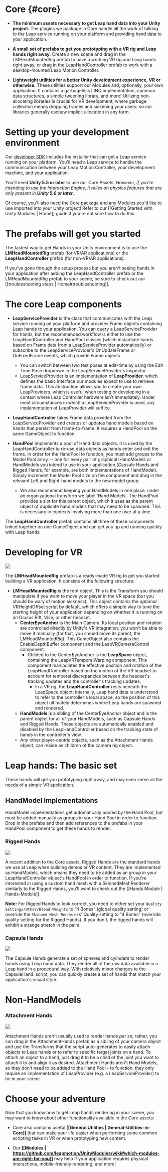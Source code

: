 # Core {#core}

- **The minimum assets necessary to get Leap hand data into your Unity project.**
  The plugins we package in Core handle all the work of talking to the Leap service running on your platform and providing hand data to your application.

- **A small set of prefabs to get you prototyping with a VR rig and Leap hands right away.**
  Create a new scene and drag in the LMHeadMountedRig prefab to have a working VR rig and Leap hands right away, or drag in the LeapHandController prefab to work with a desktop-mounted Leap Motion Controller.

- **Lightweight utilities for a better Unity development experience, VR or otherwise.**
  These utilities support our Modules and, optionally, your own application: It contains a garbageless LINQ implementation, common data structures, a simple tweening library, and more! Utilizing non-allocating libraries is crucial for VR development, where garbage collection means dropping frames and sickening your users; so our libraries generally eschew implicit allocation in any form.

# Setting up your development environment

Our [developer SDK][devsdk] includes the installer that can get a Leap service running on your platform. You'll need a Leap service to handle the communication between your Leap Motion Controller, your development machine, and your application.

You'll need **Unity 5.5 or later** to use our Core Assets. _However, if you're intending to use the Interaction Engine, it relies on physics features that are only present in **Unity 5.6 or later**._

Of course, you'll also need the Core package and any Modules you'd like to use imported into your Unity project! Refer to our [[Getting Started with Unity Modules | Home]] guide if you're not sure how to do this.

# The prefabs will get you started

The fastest way to get Hands in your Unity environment is to use the **LMHeadMountedRig** prefab (for VR/AR applications) or the **LeapHandController** prefab (for non-VR/AR applications).

If you've gone through the setup process but you aren't seeing hands in your application after adding the LeapHandController prefab or the LMHeadMountedRig prefab to your scene, be sure to check out our [[troubleshooting steps | Home#troubleshooting]].

# The core Leap components

- **LeapServiceProvider** is the class that communicates with the Leap service running on your platform and provides Frame objects containing Leap hands to your application. You can query a LeapServiceProvider for hands, but the recommended workflow is either to use the LeapHandController and HandPool classes (which instantiate hands based on Frame data from a LeapServiceProvider automatically) or subscribe to the LeapServiceProvider's OnUpdateFrame or OnFixedFrame events, which provide Frame objects.
  - You can switch between two test poses at edit-time by using the Edit Time Pose dropdown in the LeapServiceProvider's inspector.
  - LeapServiceProvider is an implementation of **LeapProvider**, which defines the basic interface our modules expect to use to retrieve frame data. This abstraction allows you to create your own LeapProviders, which is useful when testing or developing in a context where Leap Controller hardware isn't immediately. Under most circumstances in which a LeapServiceProvider is used, any implementation of LeapProvider will suffice.

- **LeapHandController** takes Frame data provided from the LeapServiceProvider and creates or updates hand models based on hands that persist from frame-to-frame. It requires a HandPool on the same GameObject to function.

- **HandPool** implements a pool of Hand data objects. It is used by the LeapHandController to re-use data objects as hands enter and exit the frame. In order for the HandPool to function, you must add groups to the Model Pool array -- one for every pair of graphical IHandModels or HandModels you intend to use in your application (Capsule Hands and Rigged Hands, for example, are both implementations of HandModel). Simply increment the Model Pool size on the component and drag in the relevant Left and Right-hand models to the new model group.
  - We also recommend keeping your HandModels in one place, under an organizational transform we label 'Hand Models'. The HandPool provides a slot for this parent object, which it uses as the parent object of duplicate hand models that may need to be spawned. This is necessary in contexts involving more than one user at a time.

The **LeapHandController** prefab contains all three of these components linked together on one GameObject and can get you up and running quickly with Leap hands.

# Developing for VR

![][BasicVRRig]

The **LMHeadMountedRig** prefab is a ready-made VR rig to get you started building a VR application. It consists of the following structure:

- **LMHeadMountedRig** is the root object. This is the Transform you should manipulate if you want to move your player in the VR space (but you should be wary of motion sickness). This object contains the _optional_ VRHeightOffset script by default, which offers a simple way to tune the starting height of your application depending on whether it is running on an Oculus Rift, Vive, or other headset.
  - **CenterEyeAnchor** is the Main Camera. Its local position and rotation are controlled directly by Unity's VR integration; you won't be able to move it manually (for that, you should move its parent, the LMHeadMountedRig). This GameObject also contains the EnableDepthBuffer component and the LeapVRCameraControl component.
    - Childed to the CenterEyeAnchor is the **LeapSpace** object, containing the LeapVRTemporalWarping component. This component manipulates the effective position and rotation of the LeapHandController based on the motion of the VR headset to account for temporal discrepancies between the headset's tracking updates and the controller's tracking updates.
      - In a VR rig, the **LeapHandController** rests beneath the LeapSpace object; internally, Leap hand data is understood to refer to the controller's local space, so the position of this object ultimately determines where Leap hands are spawned and rendered.
  - **HandModels** is a sibling of the CenterEyeAnchor object and is the parent object for all of your HandModels, such as Capsule Hands and Rigged Hands. These objects are automatically enabled and disabled by the LeapHandController based on the tracking state of hands in the controller's view.
  - Any other player-centric objects, such as the Attachment Hands object, can reside as children of the camera rig object.

# Leap hands: The basic set

These hands will get you prototyping right away, and may even serve all the needs of a simple VR application.

## HandModel Implementations

HandModel implementations get automatically pooled by the Hand Pool, but must be added manually as groups in your Hand Pool in order to function. Drop in the prefabs and then add references to the prefabs in your HandPool component to get these hands to render.

### Rigged Hands

![][RiggedHands]

A recent addition to the Core assets, Rigged Hands are the standard hands we use at Leap when building demos or VR content. They are implemented as HandModels, which means they need to be added as an group in your LeapHandController object's HandPool in order to function. If you're interested in using a custom hand mesh with a SkinnedMeshRenderer similarly to the Rigged Hands, you'll want to check out the [[Hands Module | Hands-Module]].

**Note:** For Rigged Hands to look correct, you need to either set your `Quality Settings/Other/Blend Weights` to "4 Bones" (global quality setting) or override the `Skinned Mesh Renderer`s' Quality setting to "4 Bones" (override quality setting for the Rigged Hands). If you don't, the rigged hands will exhibit a strange stretch in the palm.

### Capsule Hands

![][CapsuleHands] 

The Capsule Hands generate a set of spheres and cylinders to render hands using Leap hand data. They render all of the raw data available in a Leap hand in a procedural way. With relatively minor changes to the CapsuleHand. script, you can quickly create a set of hands that match your application's visual style.

# Non-HandModels

### Attachment Hands

![][AttachmentHands]

Attachment Hands aren't usually used to render hands _per se_; rather, you can drag in the AttachmentHands prefab as a sibling of your camera object and use the Transforms that the script auto-generates to easily attach objects to Leap hands or to refer to specific target joints on a hand. To attach an object to a hand, just drag it to be a child of the joint you want to attach it to and align it as desired. Attachment Hands aren't Hand Models, so they don't need to be added to the Hand Pool - to function, they only require an implementation of LeapProvider (e.g. a LeapServiceProvider) to be in your scene.

# Choose your adventure

Now that you know how to get Leap hands rendering in your scene, you may want to know about other functionality available in the Core assets:

- Core also contains useful **[[General Utilities | General-Utilities-in-Core]]** that can make your life easier when performing some common scripting tasks in VR or when prototyping new content.

- Our **[[Modules | https://github.com/leapmotion/UnityModules/wiki#which-modules-are-right-for-you]]** may help if your application requires physical interactions, mobile-friendly rendering, and more!

[devsdk]: https://developer.leapmotion.com/get-started/ "Get Started with the Leap Motion SDK"
[BasicVRRig]: http://blog.leapmotion.com/wp-content/uploads/2017/06/BasicVRRig.png

[RiggedHands]: http://blog.leapmotion.com/wp-content/uploads/2017/06/RiggedHands.png
[AttachmentHands]: http://blog.leapmotion.com/wp-content/uploads/2017/06/AttachmentHands.png
[CapsuleHands]: http://blog.leapmotion.com/wp-content/uploads/2017/06/CapsuleHands.png